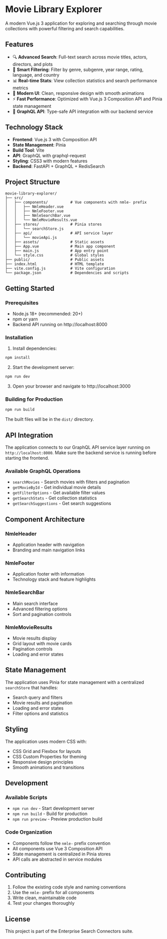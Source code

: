 # Movie Library Explorer

A modern Vue.js 3 application for exploring and searching through movie collections with powerful filtering and search capabilities.

## Features

- 🔍 **Advanced Search**: Full-text search across movie titles, actors, directors, and plots
- 🎯 **Smart Filtering**: Filter by genre, subgenre, year range, rating, language, and country
- 📊 **Real-time Stats**: View collection statistics and search performance metrics
- 🎨 **Modern UI**: Clean, responsive design with smooth animations
- ⚡ **Fast Performance**: Optimized with Vue.js 3 Composition API and Pinia state management
- 🔗 **GraphQL API**: Type-safe API integration with our backend service

## Technology Stack

- **Frontend**: Vue.js 3 with Composition API
- **State Management**: Pinia
- **Build Tool**: Vite
- **API**: GraphQL with graphql-request
- **Styling**: CSS3 with modern features
- **Backend**: FastAPI + GraphQL + RedisSearch

## Project Structure

```
movie-library-explorer/
├── src/
│   ├── components/          # Vue components with nmle- prefix
│   │   ├── NmleHeader.vue
│   │   ├── NmleFooter.vue
│   │   ├── NmleSearchBar.vue
│   │   └── NmleMovieResults.vue
│   ├── stores/              # Pinia stores
│   │   └── searchStore.js
│   ├── api/                 # API service layer
│   │   └── movieApi.js
│   ├── assets/              # Static assets
│   ├── App.vue              # Main app component
│   ├── main.js              # App entry point
│   └── style.css            # Global styles
├── public/                  # Public assets
├── index.html               # HTML template
├── vite.config.js           # Vite configuration
└── package.json             # Dependencies and scripts
```

## Getting Started

### Prerequisites

- Node.js 18+ (recommended: 20+)
- npm or yarn
- Backend API running on http://localhost:8000

### Installation

1. Install dependencies:
```bash
npm install
```

2. Start the development server:
```bash
npm run dev
```

3. Open your browser and navigate to http://localhost:3000

### Building for Production

```bash
npm run build
```

The built files will be in the `dist/` directory.

## API Integration

The application connects to our GraphQL API service layer running on `http://localhost:8000`. Make sure the backend service is running before starting the frontend.

### Available GraphQL Operations

- `searchMovies` - Search movies with filters and pagination
- `getMovieById` - Get individual movie details
- `getFilterOptions` - Get available filter values
- `getSearchStats` - Get collection statistics
- `getSearchSuggestions` - Get search suggestions

## Component Architecture

### NmleHeader
- Application header with navigation
- Branding and main navigation links

### NmleFooter
- Application footer with information
- Technology stack and feature highlights

### NmleSearchBar
- Main search interface
- Advanced filtering options
- Sort and pagination controls

### NmleMovieResults
- Movie results display
- Grid layout with movie cards
- Pagination controls
- Loading and error states

## State Management

The application uses Pinia for state management with a centralized `searchStore` that handles:

- Search query and filters
- Movie results and pagination
- Loading and error states
- Filter options and statistics

## Styling

The application uses modern CSS with:
- CSS Grid and Flexbox for layouts
- CSS Custom Properties for theming
- Responsive design principles
- Smooth animations and transitions

## Development

### Available Scripts

- `npm run dev` - Start development server
- `npm run build` - Build for production
- `npm run preview` - Preview production build

### Code Organization

- Components follow the `nmle-` prefix convention
- All components use Vue 3 Composition API
- State management is centralized in Pinia stores
- API calls are abstracted in service modules

## Contributing

1. Follow the existing code style and naming conventions
2. Use the `nmle-` prefix for all components
3. Write clean, maintainable code
4. Test your changes thoroughly

## License

This project is part of the Enterprise Search Connectors suite.
